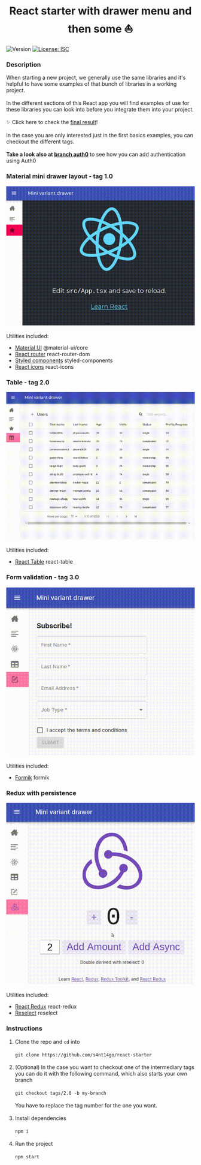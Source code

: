 <h1 align="center">React starter with drawer menu and then some ⛵</h1>
<p>
  <img alt="Version" src="https://img.shields.io/badge/version-1.0.0-blue.svg?cacheSeconds=2592000" />
  <a href="#" target="_blank">
    <img alt="License: ISC" src="https://img.shields.io/badge/License-ISC-yellow.svg" />
  </a>
</p>

### Description

When starting a new project, we generally use the same libraries and it's helpful to have some examples of that bunch of libraries in a working project.<br /><br />
In the different sections of this React app you will find examples of use for these libraries you can look into before you integrate them into your project.<br /><br />
✨ Click here to check the <a href="https://react-starter-s4nt14go.netlify.app" target="_blank">final result</a>!<br /><br />
In the case you are only interested just in the first basics examples, you can checkout the different tags.<br /><br />
**Take a look also at [branch auth0](https://github.com/s4nt14go/react-starter/tree/auth0)** to see how you can add authentication using Auth0<br /> 
### Material mini drawer layout - tag 1.0<br />
![tag 1.0](./demo/tag1.gif)<br /><br />
Utilities included:
* [Material UI](https://material-ui.com) @material-ui/core
* [React router](https://reactrouter.com/web) react-router-dom
* [Styled components](https://styled-components.com) styled-components
* [React icons](https://react-icons.netlify.com) react-icons

### Table - tag 2.0<br />
![tag 2.0](./demo/tag2.gif)<br /><br />
Utilities included:
* [React Table](https://react-table-omega.vercel.app) react-table

### Form validation - tag 3.0<br />
![tag 3.0](./demo/tag3.gif)<br /><br />
Utilities included:
* [Formik](https://formik.org) formik

### Redux with persistence<br />
![final](./demo/final.gif)<br /><br />
Utilities included:
* [React Redux](https://react-redux.js.org) react-redux
* [Reselect](https://github.com/reduxjs/reselect) reselect

### Instructions

1. Clone the repo and `cd` into<br /><br />
`git clone https://github.com/s4nt14go/react-starter`<br /><br />
1. (Optional) In the case you want to checkout one of the intermediary tags you can do it with the following command, which also starts your own branch<br /><br />
`git checkout tags/2.0 -b my-branch`<br /><br />
You have to replace the tag number for the one you want.<br /><br />
1. Install dependencies<br /><br />
`npm i`<br /><br />
1. Run the project<br /><br />
`npm start`
